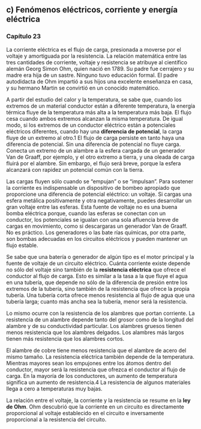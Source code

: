 ## c) Fenómenos eléctricos, corriente y energía eléctrica
### Capítulo 23
La corriente eléctrica es el flujo de carga, presionada a moverse por el voltaje y amortiguada por la resistencia. La relación matemática entre las tres cantidades de corriente, voltaje y resistencia se atribuye al científico alemán Georg Simon Ohm, quien nació en 1789. Su padre fue cerrajero y su madre era hija de un sastre. Ninguno tuvo educación formal. El padre autodidacta de Ohm impartió a sus hijos una excelente enseñanza en casa, y su hermano Martin se convirtió en un conocido matemático.

A partir del estudio del calor y la temperatura, se sabe que, cuando los extremos de un material conductor están a diferente temperatura, la energía térmica fluye de la temperatura más alta a la temperatura más baja. El flujo cesa cuando ambos extremos alcanzan la misma temperatura. De igual modo, si los extremos de un conductor eléctrico están a potenciales eléctricos diferentes, cuando hay una **diferencia de potencial**, la carga fluye de un extremo al otro.1 El flujo de carga persiste en tanto haya una diferencia de potencial. Sin una diferencia de potencial no fluye carga. Conecta un extremo de un alambre a la esfera cargada de un generador Van de Graaff, por ejemplo, y el otro extremo a tierra, y una oleada de carga fluirá por el alambre. Sin embargo, el flujo será breve, porque la esfera alcanzará con rapidez un potencial común con la tierra.

Las cargas fluyen sólo cuando se “empujan” o se “impulsan”. Para sostener la corriente es indispensable un dispositivo de bombeo apropiado que proporcione una diferencia de potencial eléctrico: un voltaje. Si cargas una esfera metálica positivamente y otra negativamente, puedes desarrollar un gran voltaje entre las esferas. Esta fuente de voltaje no es una buena bomba eléctrica porque, cuando las esferas se conectan con un conductor, los potenciales se igualan con una sola afluencia breve de cargas en movimiento, como si descargaras un generador Van de Graaff. No es práctico. Los generadores o las bate rías químicas, por otra parte, son bombas adecuadas en los circuitos eléctricos y pueden mantener un flujo estable.

Se sabe que una batería o generador de algún tipo es el motor principal y la fuente de voltaje de un circuito eléctrico. Cuánta corriente existe depende no sólo del voltaje sino también de la **resistencia eléctrica** que ofrece el conductor al flujo de carga. Esto es similar a la tasa a la que fluye el agua en una tubería, que depende no sólo de la diferencia de presión entre los extremos de la tubería, sino también de la resistencia que ofrece la propia tubería. Una tubería corta ofrece menos resistencia al flujo de agua que una tubería larga; cuanto más ancha sea la tubería, menor será la resistencia. 

Lo mismo ocurre con la resistencia de los alambres que portan corriente. La resistencia de un alambre depende tanto del grosor como de la longitud del alambre y de su conductividad particular. Los alambres gruesos tienen menos resistencia que los alambres delgados. Los alambres más largos tienen más resistencia que los alambres cortos. 

El alambre de cobre tiene menos resistencia que el alambre de acero del mismo tamaño. La resistencia eléctrica también depende de la temperatura. Mientras mayores sean los empujones entre los átomos dentro del conductor, mayor será la resistencia que ofrezca el conductor al flujo de carga. En la mayoría de los conductores, un aumento de temperatura significa un aumento de resistencia.4 La resistencia de algunos materiales llega a cero a temperaturas muy bajas.

La relación entre el voltaje, la corriente y la resistencia se resume en la **ley de Ohm**. Ohm descubrió que la corriente en un circuito es directamente proporcional al voltaje establecido en el circuito e inversamente proporcional a la resistencia del circuito.